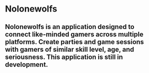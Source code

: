 # Nolonewolfs

## Nolonewolfs is an application designed to connect like-minded gamers across multiple platforms. Create parties and game sessions with gamers of similar skill level, age, and seriousness. This application is still in development. 
